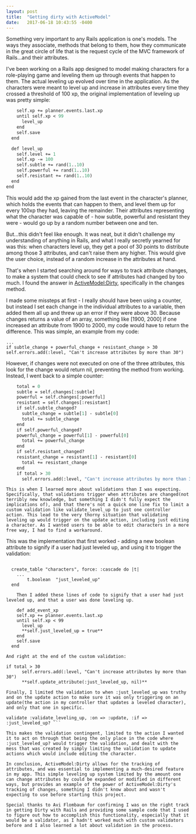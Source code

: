 ```yaml
---
layout: post
title:  "Getting dirty with ActiveModel"
date:   2017-06-18 10:43:55 -0400
---
```



Something very important to any Rails application is one's models. The ways they associate, methods that belong to them, how they communicate in the great circle of life that is the request cycle of the MVC framework of Rails...and their attributes. 

I've been working on a Rails app designed to model making characters for a role-playing game and leveling them up through events that happen to them. The actual leveling up evolved over time in the application. As the characters were meant to level up and increase in attributes every time they crossed a threshold of 100 xp, the original implementation of leveling up was pretty simple:

```def add_event_xp
    self.xp += planner.events.last.xp
    until self.xp < 99
      level_up
    end
    self.save
  end

  def level_up
    self.level += 1
    self.xp -= 100
    self.subtle += rand(1..10)
    self.powerful += rand(1..10)
    self.resistant += rand(1..10)
  end
end
``` 

This would add the xp gained from the last event in the character's planner, which holds the events that can happen to them, and level them up for every 100xp they had, leaving the remainder. Their attributes representing what the character was capable of - how subtle, powerful and resistant they were - would go up by a random number between one and ten. 

But...this didn't feel like enough. It was neat, but it didn't challenge my understanding of anything in Rails, and what I really secretly yearned for was this: when characters level up, they get a pool of 30 points to distribute among those 3 attributes, and can't raise them any higher. This would give the user choice, instead of a random increase in the attributes at hand. 

That's when I started searching around for ways to track attribute changes, to make a system that could check to see if attributes had changed by too much. I found the answer in [ActiveModel:Dirty](http://api.rubyonrails.org/classes/ActiveModel/Dirty.html), specifically in the changes method. 

I made some missteps at first - I really should have been using a counter, but instead I set each change in the individual attributes to a variable, then added them all up and threw up an error if they were above 30. Because changes returns a value of an array, something like [1900, 2000] if one increased an attribute from 1900 to 2000, my code would have to return the difference. This was simple, an example from my code: 

``` subtle_change = subtle[1] - subtle[0] 
...
if subtle_change + powerful_change + resistant_change > 30 
self.errors.add(:level, "Can't increase attributes by more than 30")
```

However, if changes were not executed on one of the three attributes, this look for the change would return nil, preventing the method from working. Instead, I went back to a simple counter:

```def validate_leveling_up
    total = 0
    subtle = self.changes[:subtle]
    powerful = self.changes[:powerful]
    resistant = self.changes[:resistant]
    if self.subtle_changed?
      subtle_change = subtle[1] - subtle[0]
      total += subtle_change
    end
    if self.powerful_changed?
    powerful_change = powerful[1] - powerful[0]
      total += powerful_change
    end
    if self.resistant_changed?
    resistant_change = resistant[1] - resistant[0]
      total += resistant_change
    end
    if total > 30
      self.errors.add(:level, "Can't increase attributes by more than 30")
  ```
	
	This is when I learned more about validations than I was expecting. Specifically, that validations trigger when attributes are changed(not terribly new knowledge, but something I didn't fully expect the implications of), and that there's not a quick one line fix to limit a custom validation like validate_level_up to just one controller action. This lead to the very thorny situation that validating leveling up would trigger on the update action, including just editing a character. As I wanted users to be able to edit characters in a more free way, I had to find a workaround. 
	
This was the implementation that first worked - adding a new boolean attribute to signify if a user had just leveled up, and using it to trigger the validation:

```ActiveRecord::Schema.define(version: 20170618125958) do

  create_table "characters", force: :cascade do |t|
    ...
		t.boolean  "just_leveled_up"
  end 
	
	Then I added these lines of code to signify that a user had just leveled up, and that a user was done leveling up.
	
	def add_event_xp
    self.xp += planner.events.last.xp
    until self.xp < 99
      level_up
      **self.just_leveled_up = true**
    end
    self.save
  end

And right at the end of the custom validation:

if total > 30
      self.errors.add(:level, "Can't increase attributes by more than 30")
      **self.update_attribute(:just_leveled_up, nil)**
			
Finally, I limited the validation to when :just_leveled_up was truthy and on the update action to make sure it was only triggering on an update(the action in my controller that updates a leveled character), and only that one in specific. 

validate :validate_leveling_up, :on => :update, :if => :just_leveled_up? ```

This makes the validation contingent, limited to the action I wanted it to act on through that being the only place in the code where :just_leveled_up? would trigger the validation, and dealt with the mess that was created by simply limiting the validation to update actions which would include editing the character. 

In conclusion, ActiveModel:Dirty allows for the tracking of attributes, and was essential to implementing a much-desired feature in my app. This simple leveling up system limited by the amount one can change attributes by could be expanded or modified in different ways, but provides an example of the power of ActiveModel:Dirty's tracking of changes, something I didn't know about and wasn't expecting to use before starting this project. 

Special thanks to Avi Flombaum for confirming I was on the right track in getting Dirty with Rails and providing some sample code that I used to figure out how to accomplish this functionality, especially that it would be a validator, as I hadn't worked much with custom validators before and I also learned a lot about validation in the process. 
